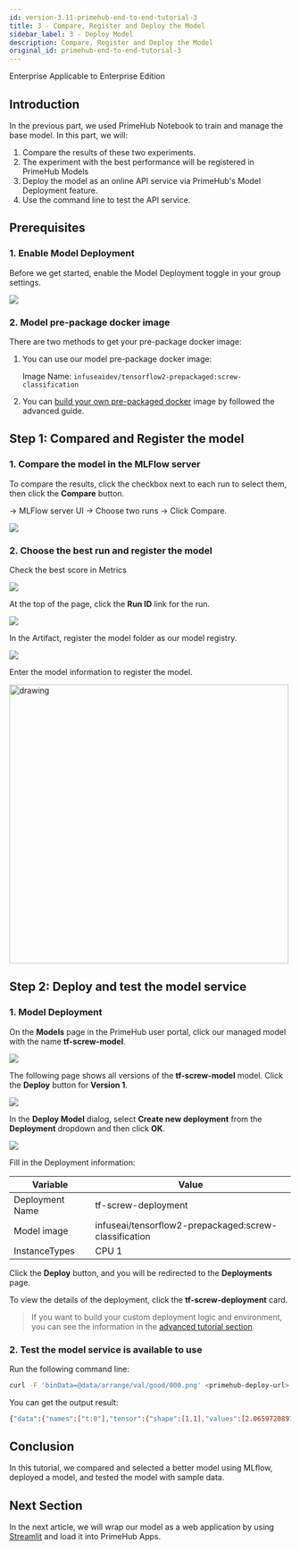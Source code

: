 ```yaml
---
id: version-3.11-primehub-end-to-end-tutorial-3
title: 3 - Compare, Register and Deploy the Model
sidebar_label: 3 - Deploy Model
description: Compare, Register and Deploy the Model
original_id: primehub-end-to-end-tutorial-3
---
```

<div class="label-sect">
  <div class="ee-only tooltip">Enterprise
    <span class="tooltiptext">Applicable to Enterprise Edition</span>
  </div>
</div>

## Introduction

In the previous part, we used PrimeHub Notebook to train and manage the base model. In this part, we will:

1. Compare the results of these two experiments.
2. The experiment with the best performance will be registered in PrimeHub Models
3. Deploy the model as an online API service via PrimeHub's Model Deployment feature.
4. Use the command line to test the API service.

## Prerequisites

### 1. Enable Model Deployment
    
Before we get started, enable the Model Deployment toggle in your group settings.

![](assets/primehub-end-to-end-tutorial-model-deployment.png)
    
### 2. Model pre-package docker image

There are two methods to get your pre-package docker image:

1. You can use our model pre-package docker image:
    
    Image Name: `infuseaidev/tensorflow2-prepackaged:screw-classification`
    
2. You can [build your own pre-packaged docker](primehub-end-to-end-tutorial-advanced-3) image by followed the advanced guide.


## Step 1: Compared and Register the model

### 1. Compare the model in the MLFlow server

To compare the results, click the checkbox next to each run to select them, then click the **Compare** button.


→ MLFlow server UI → Choose two runs → Click Compare.

![](assets/primehub-end-to-end-tutorial-mlflow-compare-results.png)
    
### 2. Choose the best run and register the model

Check the best score in Metrics

![](assets/primehub-end-to-end-tutorial-mlflow-check-score.png)

At the top of the page, click the **Run ID** link for the run.

![](assets/primehub-end-to-end-tutorial-mlflow-run-id.png)

In the Artifact, register the model folder as our model registry.

![](assets/primehub-end-to-end-tutorial-mlflow-register-model-1.png)

Enter the model information to register the model.

<img src="assets/primehub-end-to-end-tutorial-mlflow-register-model-2.png" alt="drawing" width="500"/>

## Step 2: Deploy and test the model service

### 1. Model Deployment
    
On the **Models** page in the PrimeHub user portal, click our managed model with the name **tf-screw-model**.

![](assets/tutorial_models_managed.png)

The following page shows all versions of the **tf-screw-model** model. Click the **Deploy** button for **Version 1**.

![](assets/tutorial_models_version.png)

In the **Deploy Model** dialog, select **Create new deployment** from the **Deployment** dropdown and then click **OK**.

![](assets/tutorial_models_create_new_deployment.png)

Fill in the Deployment information:

| Variable | Value |
| --- | --- |
| Deployment Name | tf-screw-deployment |
| Model image | infuseai/tensorflow2-prepackaged:screw-classification |
| InstanceTypes | CPU 1 |

Click the **Deploy** button, and you will be redirected to the **Deployments** page.

To view the details of the deployment, click the **tf-screw-deployment** card.

> If you want to build your custom deployment logic and environment, you can see the information in the [advanced tutorial section](primehub-end-to-end-tutorial-advanced-3).
    

### 2. Test the model service is available to use

Run the following command line:
    
```bash
curl -F 'binData=@data/arrange/val/good/000.png' <primehub-deploy-url>
```
    
You can get the output result:
    
```bash
{"data":{"names":["t:0"],"tensor":{"shape":[1,1],"values":[2.065972089767456]}},"meta":{"requestPath":{"model":"infuseai/tensorflow2-prepackaged:screw-classification"}}}
```
    

## Conclusion

In this tutorial, we compared and selected a better model using MLflow, deployed a model, and tested the model with sample data.

## Next Section

In the next article, we will wrap our model as a web application by using [Streamlit](https://streamlit.io/) and load it into PrimeHub Apps.